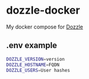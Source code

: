 # dozzle-docker

My docker compose for [Dozzle](https://dozzle.dev/)

## .env example

```bash
DOZZLE_VERSION=version
DOZZLE_HOSTNAME=FQDN
DOZZLE_USERS=User hashes
```

